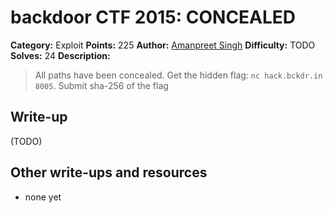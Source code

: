 # backdoor CTF 2015: CONCEALED

**Category:** Exploit
**Points:** 225
**Author:** [Amanpreet Singh](https://backdoor.sdslabs.co/users/apsdehal)
**Difficulty:** TODO
**Solves:** 24
**Description:** 

> All paths have been concealed. Get the hidden flag: `nc hack.bckdr.in 8005`. Submit sha-256 of the flag

## Write-up

(TODO)

## Other write-ups and resources

* none yet